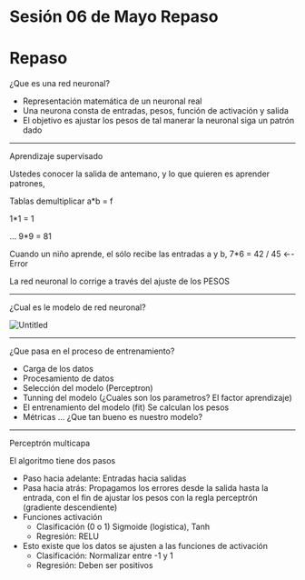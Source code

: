 # Sesión 06 de Mayo Repaso

# Repaso

¿Que es una red neuronal?

- Representación matemática de un neuronal real
- Una neurona consta de entradas, pesos, función de activación y salida
- El objetivo es ajustar los pesos de tal manerar la neuronal siga un patrón dado

---

Aprendizaje supervisado

Ustedes conocer la salida de antemano, y lo que quieren es aprender patrones,

Tablas demultiplicar  a*b = f

1*1 = 1

… 9*9 = 81

Cuando un niño aprende, el sólo recibe las entradas a y b, 7*6 = 42  / 45 ←- Error

La red neuronal lo corrige a través del ajuste de los PESOS

---

¿Cual es le modelo de red neuronal?

![Untitled](Sesio%CC%81n%2006%20de%20Mayo%20Repaso%20c307654eeb264ba8b037cd0de4163b2c/Untitled.png)

---

¿Que pasa en el proceso de entrenamiento?

- Carga de los datos
- Procesamiento de datos
- Selección del modelo (Perceptron)
- Tunning del modelo (¿Cuales son los parametros? El factor aprendizaje)
- El entrenamiento del modelo (fit) Se calculan los pesos
- Métricas … ¿Que tan bueno es nuestro modelo?

---

Perceptrón multicapa

El algoritmo tiene dos pasos

- Paso hacia adelante: Entradas hacia salidas
- Pasa hacia atrás: Propagamos los errores desde la salida hasta la entrada, con el fin de ajustar los pesos con la regla perceptrón (gradiente descendiente)
- Funciones activación
    - Clasificación (0 o 1) Sigmoide (logistica), Tanh
    - Regresión: RELU
- Esto existe que los datos se ajusten a las funciones de activación
    - Clasificación: Normalizar entre -1 y 1
    - Regresión: Deben ser positivos
